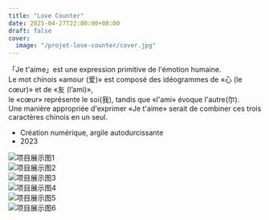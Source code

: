 ```yaml
---
title: "Love Counter"
date: 2025-04-27T22:00:00+08:00
draft: false
cover:
  image: "/projet-love-counter/cover.jpg"
---
```




「Je t'aime」est une expression primitive de l'émotion humaine.  
Le mot chinois «amour (爱)» est composé des idéogrammes de «心 (le cœur)» et de «友 (l’ami)»,  
le «cœur» représente le soi(我), tandis que «l'ami» évoque l'autre(尔).  
Une manière appropriée d'exprimer «Je t'aime» serait de combiner ces trois caractères chinois en un seul.


- Création numérique, argile autodurcissante
- 2023



![项目展示图1](/projet-Love-Counter/1.jpg)  
![项目展示图2](/projet-Love-Counter/2.jpg)  
![项目展示图3](/projet-Love-Counter/3.jpg)  
![项目展示图4](/projet-Love-Counter/4.jpg)  
![项目展示图5](/projet-Love-Counter/5.jpg)  
![项目展示图6](/projet-Love-Counter/6.jpg)
